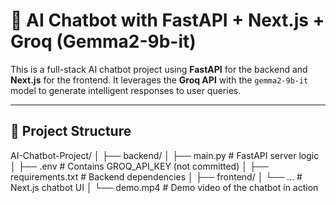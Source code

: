 # 🧠 AI Chatbot with FastAPI + Next.js + Groq (Gemma2-9b-it)

This is a full-stack AI chatbot project using **FastAPI** for the backend and **Next.js** for the frontend. It leverages the **Groq API** with the `gemma2-9b-it` model to generate intelligent responses to user queries.

---

## 📁 Project Structure

AI-Chatbot-Project/ │ ├── backend/ │ ├── main.py # FastAPI server logic │ ├── .env # Contains GROQ_API_KEY (not committed) │ ├── requirements.txt # Backend dependencies │ ├── frontend/ │ └── ... # Next.js chatbot UI │ └── demo.mp4 # Demo video of the chatbot in action
